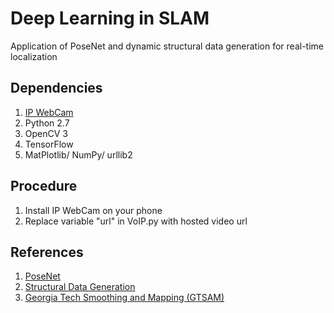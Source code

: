 # Deep Learning in SLAM
Application of PoseNet and dynamic structural data generation for real-time localization

## Dependencies
1. [IP WebCam](https://play.google.com/store/apps/details?id=com.pas.webcam&hl=en) 
2. Python 2.7
3. OpenCV 3
4. TensorFlow
5. MatPlotlib/ NumPy/ urllib2

## Procedure
1. Install IP WebCam on your phone
2. Replace variable "url" in VoIP.py with hosted video url

## References
1. [PoseNet](https://www.cv-foundation.org/openaccess/content_iccv_2015/papers/Kendall_PoseNet_A_Convolutional_ICCV_2015_paper.pdf)
2. [Structural Data Generation](http://ccwu.me/vsfm/vsfm.pdf)
3. [Georgia Tech Smoothing and Mapping (GTSAM)](https://borg.cc.gatech.edu/)
